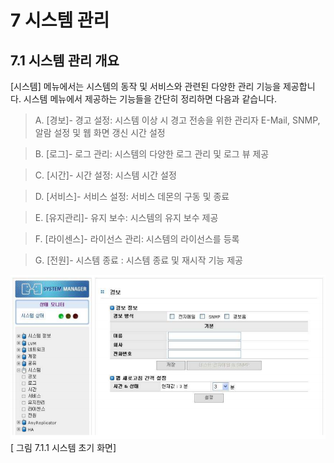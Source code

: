 # 7 시스템 관리

## 7.1 시스템 관리 개요

[시스템] 메뉴에서는 시스템의 동작 및 서비스와 관련된 다양한 관리 기능을 제공합니다.
시스템 메뉴에서 제공하는 기능들을 간단히 정리하면 다음과 같습니다.

>	A. [경보]- 경고 설정: 시스템 이상 시 경고 전송을 위한 관리자 E-Mail, SNMP, 알람 설정 및
웹 화면 갱신 시간 설정

>	B. [로그]- 로그 관리: 시스템의 다양한 로그 관리 및 로그 뷰 제공

>	C. [시간]- 시간 설정: 시스템 시간 설정

>	D. [서비스]- 서비스 설정: 서비스 데몬의 구동 및 종료

>	E. [유지관리]- 유지 보수: 시스템의 유지 보수 제공

>	F. [라이센스]- 라이선스 관리: 시스템의 라이선스를 등록

>	G. [전원]- 시스템 종료 : 시스템 종료 및 재시작 기능 제공


![system_intro.png](./images/system_intro.png)<br>
[ 그림 7.1.1 시스템 초기 화면]
